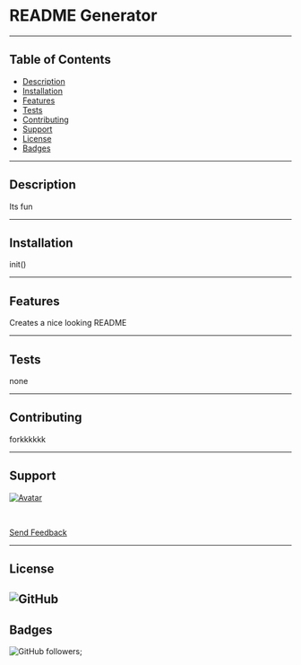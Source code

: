 

# README Generator

----

## Table of Contents
- [Description](#description)
- [Installation](#installation)
- [Features](#features)
- [Tests](#tests)
- [Contributing](#contributing)
- [Support](#support)
- [License](#license)
- [Badges](#badges)

----

## Description

Its fun

----

## Installation
  
  init()

----

## Features

  Creates a nice looking README

----

## Tests

  none

----

## Contributing

  forkkkkkk 

----

## Support

[![Avatar](https://avatars.githubusercontent.com/michaeldavidpryor?s=200)](http://github.com/michaeldavidpryor) 

<br>

<a href = "mailto:mdpcaps@gmail.com?subject = Feedback&body = Message">Send Feedback</a>

----
## License

![GitHub](http://img.shields.io/github/license/michaeldavidpryor/markdown-generator) 
----
## Badges

![GitHub followers](https://img.shields.io/github/followers/michaeldavidpryor?label=Follow&style=social);
